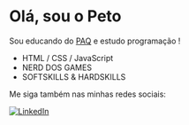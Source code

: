 # Olá, sou o Peto

Sou educando do [PAQ](http://prototipandoaquebrada.org/) e  estudo programação !

- HTML / CSS / JavaScript
- NERD DOS GAMES
- SOFTSKILLS & HARDSKILLS 


Me siga também nas minhas redes sociais:
  
[![LinkedIn](https://img.shields.io/badge/LinkedIn-0077B5?style=for-the-badge&logo=linkedin&logoColor=white)](https://www.linkedin.com/in/matheus-henrique-2911a622b/)
